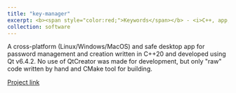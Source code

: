```yaml
---
title: "key-manager"
excerpt: <b><span style="color:red;">Keywords</span></b> - <i>C++, app, Qt</i>. <br/><br/>A desktop app for password management and creation, developed using Qt.
collection: software
---
```


A cross-platform (Linux/Windows/MacOS) and safe desktop app for password management and creation written in C++20 and developed using Qt v6.4.2. No use of QtCreator was made for development, but only "raw" code written by hand and CMake tool for building.

[Project link](https://github.com/JustWhit3/key-manager)
